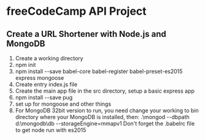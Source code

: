 # freeCodeCamp API Project
## Create a URL Shortener with Node.js and MongoDB
1. Create a working directory
2. npm init
3. npm install --save babel-core babel-register babel-preset-es2015 express mongoose
4. Create entry index.js file
5. Create the main app file in the src directory, setup a basic express app
6. npm install --save pug
7. set up for mongoose and other things
8. For MongoDB 32bit version to run, you need change your working to bin directory where your MongoDB is installed, then: .\mongod --dbpath d:\mongodb\db --storageEngine=mmapv1
Don't forget the .babelrc file to get node run with es2015